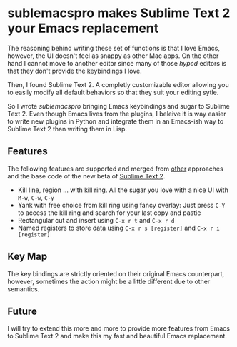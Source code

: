 # sublemacspro makes Sublime Text 2 your Emacs replacement

The reasoning behind writing these set of functions is that I love Emacs,
however, the UI doesn't feel as snappy as other Mac apps. On the other hand 
I cannot move to another editor since many of those *hyped* editors is 
that they don't provide the keybindings I love.

Then, I found Sublime Text 2. A completly customizable editor allowing you
to easily modify all default behaviors so that they suit your editing sytle.


So I wrote *sublemacspro* bringing Emacs keybindings and 
sugar to Sublime Text 2. Even though Emacs lives from the plugins, I beleive 
it is way easier to write new plugins in Python and integrate them in an
Emacs-ish way to Sublime Text 2 than writing them in Lisp.


## Features

The following features are supported and merged from [other][ot] approaches
and the base code of the new beta of [Sublime Text 2][subl].

   * Kill line, region ... with kill ring. All the sugar you love with a nice UI with ``M-w``, ``C-w``, ``C-y``
   * Yank with free choice from kill ring using fancy overlay: Just press ``C-Y`` to access the kill ring and search for your last copy and pastie
   * Rectangular cut and insert using ``C-x r t`` and ``C-x r d``
   * Named registers to store data using ``C-x r s [register]`` and ``C-x r i [register]``


## Key Map

The key bindings are strictly oriented on their original Emacs counterpart,
however, sometimes the action might be a little different due to other
semantics.


## Future

I will try to extend this more and more to provide more features from Emacs to
Sublime Text 2 and make this my fast and beautiful Emacs replacement.


[ot]: https://github.com/stiang/EmacsifySublimeText
[subl]: http://www.sublimetext.com/docs/2/api_reference.html

